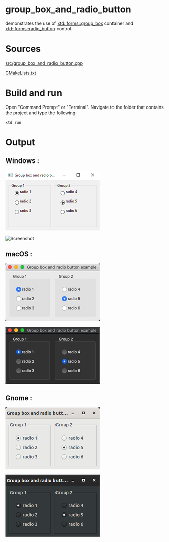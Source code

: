 # group_box_and_radio_button

demonstrates the use of [xtd::forms::group_box](../../../src/xtd_forms/include/xtd/forms/group_box.hpp) container and  [xtd::forms::radio_button](../../../src/xtd_forms/include/xtd/forms/radio_button.hpp) control.

# Sources

[src/group_box_and_radio_button.cpp](src/group_box_and_radio_button.cpp)

[CMakeLists.txt](CMakeLists.txt)

# Build and run

Open "Command Prompt" or "Terminal". Navigate to the folder that contains the project and type the following:

```shell
xtd run
```

# Output

## Windows :

![Screenshot](../../../docs/pictures/examples/group_box_and_radio_button_w.png)

![Screenshot](../../../docs/pictures/examples/group_box_and_radio_button_wd.png)

## macOS :

![Screenshot](../../../docs/pictures/examples/group_box_and_radio_button_m.png)

![Screenshot](../../../docs/pictures/examples/group_box_and_radio_button_md.png)

## Gnome :

![Screenshot](../../../docs/pictures/examples/group_box_and_radio_button_g.png)

![Screenshot](../../../docs/pictures/examples/group_box_and_radio_button_gd.png)
